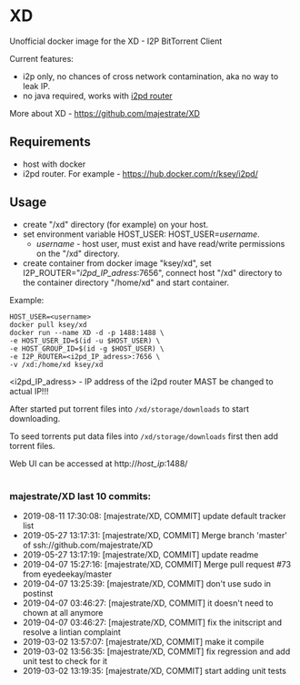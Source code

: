 # XD
Unofficial docker image for the XD - I2P BitTorrent Client

Current features:

* i2p only, no chances of cross network contamination, aka no way to leak IP.
* no java required, works with [i2pd router](https://github.com/purplei2p/i2pd)

More about XD - https://github.com/majestrate/XD

## Requirements

* host with docker
* i2pd router. For example - https://hub.docker.com/r/ksey/i2pd/

## Usage

* create "/xd" directory (for example) on your host.
* set environment variable HOST_USER: HOST_USER=*username*.
  - *username* - host user, must exist and have read/write permissions on the "/xd" directory.
* create container from docker image "ksey/xd", set I2P_ROUTER="*i2pd_IP_adress*:7656", connect host "/xd" directory to the container directory "/home/xd" and start container.

Example:
```
HOST_USER=<username>
docker pull ksey/xd
docker run --name XD -d -p 1488:1488 \
-e HOST_USER_ID=$(id -u $HOST_USER) \
-e HOST_GROUP_ID=$(id -g $HOST_USER) \
-e I2P_ROUTER=<i2pd_IP_adress>:7656 \
-v /xd:/home/xd ksey/xd

```
<i2pd_IP_adress> - IP address of the i2pd router MAST be changed to actual IP!!!

After started put torrent files into `/xd/storage/downloads` to start downloading.

To seed torrents put data files into `/xd/storage/downloads` first then add torrent files.

Web UI can be accessed at http://*host_ip*:1488/

# #
### majestrate/XD last 10 commits:
* 2019-08-11 17:30:08: [majestrate/XD, COMMIT] update default tracker list
* 2019-05-27 13:17:31: [majestrate/XD, COMMIT] Merge branch 'master' of ssh://github.com/majestrate/XD
* 2019-05-27 13:17:19: [majestrate/XD, COMMIT] update readme
* 2019-04-07 15:27:16: [majestrate/XD, COMMIT] Merge pull request #73 from eyedeekay/master
* 2019-04-07 13:25:39: [majestrate/XD, COMMIT] don't use sudo in postinst
* 2019-04-07 03:46:27: [majestrate/XD, COMMIT] it doesn't need to chown at all anymore
* 2019-04-07 03:46:27: [majestrate/XD, COMMIT] fix the initscript and resolve a lintian complaint
* 2019-03-02 13:57:07: [majestrate/XD, COMMIT] make it compile
* 2019-03-02 13:56:35: [majestrate/XD, COMMIT] fix regression and add unit test to check for it
* 2019-03-02 13:19:35: [majestrate/XD, COMMIT] start adding unit tests

